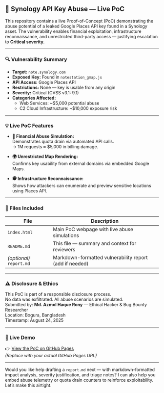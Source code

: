 ## 🚨 Synology API Key Abuse — Live PoC

This repository contains a live Proof-of-Concept (PoC) demonstrating the abuse potential of a leaked Google Places API key found in a Synology asset. The vulnerability enables financial exploitation, infrastructure reconnaissance, and unrestricted third-party access — justifying escalation to **Critical severity**.

---

### 🔍 Vulnerability Summary

- **Target:** `note.synology.com`
- **Exposed Key:** Found in `notestation_gmap.js`
- **API Access:** Google Places API
- **Restrictions:** None — key is usable from any origin
- **Severity:** Critical (CVSS v3.1: 9.1)
- **Categories Affected:**
  - Web Services: ~$5,000 potential abuse
  - C2 Cloud Infrastructure: ~$10,000 exposure risk

---

### 💡 Live PoC Features

- **💸 Financial Abuse Simulation:**  
  Demonstrates quota drain via automated API calls.  
  → 1M requests ≈ $5,000 in billing damage.

- **🌍 Unrestricted Map Rendering:**  
  Confirms key usability from external domains via embedded Google Maps.

- **🕵️ Infrastructure Reconnaissance:**  
  Shows how attackers can enumerate and preview sensitive locations using Places API.

---

### 📁 Files Included

| File         | Description                                      |
|--------------|--------------------------------------------------|
| `index.html` | Main PoC webpage with live abuse simulations     |
| `README.md`  | This file — summary and context for reviewers    |
| *(optional)* `report.md` | Markdown-formatted vulnerability report (add if needed) |

---

### ⚠️ Disclosure & Ethics

This PoC is part of a responsible disclosure process.  
No data was exfiltrated. All abuse scenarios are simulated.  
Submitted by: **Md. Azmol Haque Rony** — Ethical Hacker & Bug Bounty Researcher  
Location: Bogura, Bangladesh  
Timestamp: August 24, 2025

---

### 🔗 Live Demo

👉 [View the PoC on GitHub Pages](https://yourusername.github.io/synology-api-leak-poc/)  
*(Replace with your actual GitHub Pages URL)*

---

Would you like help drafting a `report.md` next — with markdown-formatted impact analysis, severity justification, and triage notes? I can also help you embed abuse telemetry or quota drain counters to reinforce exploitability. Let’s make this airtight.
